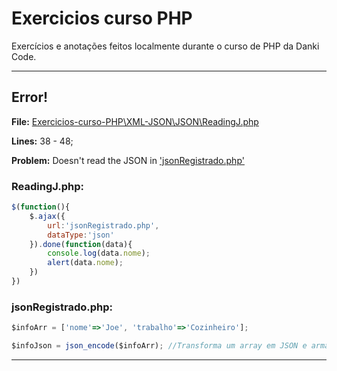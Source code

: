 # Exercicios curso PHP
 Exercícios e anotações feitos localmente durante o curso de PHP da Danki Code.

---
## Error!
**File:** [Exercicios-curso-PHP\XML-JSON\JSON\ReadingJ.php](https://github.com/Jonatas-Soares-Alves/Exercicios-curso-PHP/blob/main/XML-JSON/JSON/ReadingJ.php)

**Lines:** 38 - 48;

**Problem:** Doesn't read the JSON in ['jsonRegistrado.php'](https://github.com/Jonatas-Soares-Alves/Exercicios-curso-PHP/blob/main/XML-JSON/JSON/jsonRegistrado.php)

### ReadingJ.php:
```javascript
$(function(){
    $.ajax({
        url:'jsonRegistrado.php',
        dataType:'json'
    }).done(function(data){
        console.log(data.nome);
        alert(data.nome);
    })
})
```

### jsonRegistrado.php:
```javascript
$infoArr = ['nome'=>'Joe', 'trabalho'=>'Cozinheiro'];

$infoJson = json_encode($infoArr); //Transforma um array em JSON e armazena.
```
---
